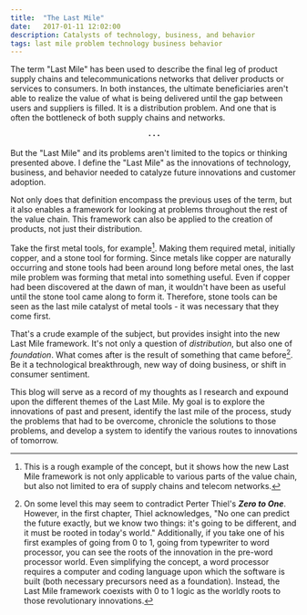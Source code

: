 ```yaml
---
title:  "The Last Mile"
date:   2017-01-11 12:02:00
description: Catalysts of technology, business, and behavior
tags: last mile problem technology business behavior
---
```


The term "Last Mile" has been used to describe the final leg of product supply chains and telecommunications networks that deliver products or services to consumers. In both instances, the ultimate beneficiaries aren't able to realize the value of what is being delivered until the gap between users and suppliers is filled. It is a distribution problem. And one that is often the bottleneck of both supply chains and networks.<center><b>⋅ ⋅ ⋅</b></center>

But the "Last Mile" and its problems aren't limited to the topics or thinking presented above. I define the "Last Mile" as the innovations of technology, business, and behavior needed to catalyze future innovations and customer adoption.

Not only does that definition encompass the previous uses of the term, but it also enables a framework for looking at problems throughout the rest of the value chain. This framework can also be applied to the creation of products, not just their distribution.

Take the first metal tools, for example[^1]. Making them required metal, initially copper, and a stone tool for forming. Since metals like copper are naturally occurring and stone tools had been around long before metal ones, the last mile problem was forming that metal into something useful. Even if copper had been discovered at the dawn of man, it wouldn't have been as useful until the stone tool came along to form it. Therefore, stone tools can be seen as the last mile catalyst of metal tools - it was necessary that they come first.

That's a crude example of the subject, but provides insight into the new Last Mile framework. It's not only a question of *distribution*, but also one of *foundation*. What comes after is the result of something that came before[^2]. Be it a technological breakthrough, new way of doing business, or shift in consumer sentiment.

This blog will serve as a record of my thoughts as I research and expound upon the different themes of the Last Mile. My goal is to explore the innovations of past and present, identify the last mile of the process, study the problems that had to be overcome, chronicle the solutions to those problems, and develop a system to identify the various routes to innovations of tomorrow.

[^1]: This is a rough example of the concept, but it shows how the new Last Mile framework is not only applicable to various parts of the value chain, but also not limited to era of supply chains and telecom networks.
[^2]: On some level this may seem to contradict Perter Thiel's __*Zero to One*__. However, in the first chapter, Thiel acknowledges, "No one can predict the future exactly, but we know two things: it's going to be different, and it must be rooted in today's world." Additionally, if you take one of his first examples of going from 0 to 1, going from typewriter to word processor, you can see the roots of the innovation in the pre-word processor world. Even simplifying the concept, a word processor requires a computer and coding language upon which the software is built (both necessary precursors need as a foundation). Instead, the Last Mile framework coexists with 0 to 1 logic as the worldly roots to those revolutionary innovations.

[jekyll-gh]: https://github.com/mojombo/jekyll
[jekyll]:    http://jekyllrb.com
